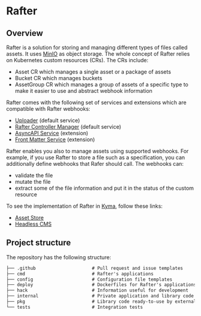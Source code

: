 # Rafter

## Overview

Rafter is a solution for storing and managing different types of files called assets. It uses [MinIO](https://min.io/) as object storage. The whole concept of Rafter relies on Kubernetes custom resources (CRs). The CRs include:

- Asset CR which manages a single asset or a package of assets
- Bucket CR which manages buckets
- AssetGroup CR which manages a group of assets of a specific type to make it easier to use and abstract webhook information

Rafter comes with the following set of services and extensions which are compatible with Rafter webhooks:

- [Uploader](./cmd/uploader/README.md) (default service)
- [Rafter Controller Manager](./cmd/manager/README.md) (default service)
- [AsyncAPI Service](./cmd/extension/asyncapi/README.md) (extension)
- [Front Matter Service](./cmd/extension/frontmatter/README.md) (extension)

Rafter enables you also to manage assets using supported webhooks. For example, if you use Rafter to store a file such as a specification, you can additionally define webhooks that Rafer should call. The webhooks can:

- validate the file
- mutate the file
- extract some of the file information and put it in the status of the custom resource

To see the implementation of Rafter in [Kyma](https://kyma-project.io), follow these links:

- [Asset Store](https://kyma-project.io/docs/components/asset-store/)
- [Headless CMS](https://kyma-project.io/docs/components/headless-cms/)

## Project structure

The repository has the following structure:

```txt
├── .github                     # Pull request and issue templates
├── cmd                         # Rafter's applications
├── config                      # Configuration file templates
├── deploy                      # Dockerfiles for Rafter's applications
├── hack                        # Information useful for development
├── internal                    # Private application and library code
├── pkg                         # Library code ready-to-use by external applications
└── tests                       # Integration tests
```
